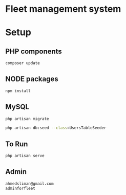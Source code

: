 # Fleet management system

# Setup

## PHP components

```bash
composer update
```

## NODE packages

```bash
npm install
```

## MySQL

```bash
php artisan migrate

php artisan db:seed --class=UsersTableSeeder
```

## To Run

```bash
php artisan serve
```

## Admin

```bash
ahmedsliman@gmail.com
adminforfleet
```
